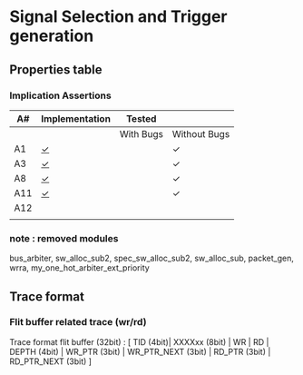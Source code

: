 # Signal Selection and Trigger generation

## Properties table

### Implication Assertions


| A#  | Implementation | Tested    |              |
|-----|----------------|-----------|--------------|
|     |                | With Bugs | Without Bugs |
| A1  |     [✓](https://github.com/Archfx/assert_NoC/blob/f5228c866aec6c081659e0584900fe2e7e236e44/src_verilog/lib/flit_buffer.sv#L295-L310)            |           |       ✓       |
| A3  |       [✓](https://github.com/Archfx/assert_NoC/blob/f5228c866aec6c081659e0584900fe2e7e236e44/src_verilog/lib/flit_buffer.sv#L318-L324)         |           |        ✓       |
| A8  |        [✓](https://github.com/Archfx/assert_NoC/blob/f5228c866aec6c081659e0584900fe2e7e236e44/src_verilog/lib/route_mesh.sv#L119-L123)        |           |        ✓      |
| A11 |         [✓](https://github.com/Archfx/assert_NoC/blob/622976510395a07c9523b975fc52918020d23214/src_verilog/lib/arbiter.sv#L123-L137)         |           |       ✓        |
| A12 |                |           |              |
|     |                |           |              |

### note : removed modules
bus_arbiter, 
sw_alloc_sub2, 
spec_sw_alloc_sub2, 
sw_alloc_sub,
packet_gen,
wrra,
my_one_hot_arbiter_ext_priority

## Trace format
### Flit buffer related trace (wr/rd)
Trace format flit buffer (32bit) : [ TID (4bit)| XXXXxx (8bit) | WR | RD | DEPTH (4bit) | WR_PTR (3bit) | WR_PTR_NEXT (3bit)  | RD_PTR (3bit) | RD_PTR_NEXT (3bit) ] 


<!-- | prop. | Formalization  | Assert | Branch | Module |
|---|---|---|---|---|
| A1  | Read and write pointers are incremented when r_en/w_en are set | [✓](https://github.com/Archfx/assert_NoC/blob/f5228c866aec6c081659e0584900fe2e7e236e44/src_verilog/lib/flit_buffer.sv#L295-L310)  | [✓](https://github.com/Archfx/assert_NoC/blob/f5228c866aec6c081659e0584900fe2e7e236e44/src_verilog/lib/flit_buffer.sv#L333-L336) | [flit_buffer.sv](src_verilog/lib/flit_buffer.sv) |
| A2  | Age of packet is incremented in each cycle |  [✓](https://github.com/Archfx/assert_NoC/blob/f5228c866aec6c081659e0584900fe2e7e236e44/src_verilog/lib/flit_buffer.sv#L480-L489) | [✓](https://github.com/Archfx/assert_NoC/blob/f5228c866aec6c081659e0584900fe2e7e236e44/src_verilog/lib/flit_buffer.sv#L491-L492) | [flit_buffer.sv](src_verilog/lib/flit_buffer.sv) |
| A3 | Read and Write pointers are not incremented when the buffer is empty and full | [✓](https://github.com/Archfx/assert_NoC/blob/f5228c866aec6c081659e0584900fe2e7e236e44/src_verilog/lib/flit_buffer.sv#L318-L324) | [✓](https://github.com/Archfx/assert_NoC/blob/f5228c866aec6c081659e0584900fe2e7e236e44/src_verilog/lib/flit_buffer.sv#L333-L336) | [flit_buffer.sv](src_verilog/lib/flit_buffer.sv) |
|  A4  | Buffer can not be both full and empty at the same time |  [✓](https://github.com/Archfx/assert_NoC/blob/f5228c866aec6c081659e0584900fe2e7e236e44/src_verilog/lib/flit_buffer.sv#L325-L327) | [✓](https://github.com/Archfx/assert_NoC/blob/f5228c866aec6c081659e0584900fe2e7e236e44/src_verilog/lib/flit_buffer.sv#L325-L327) | [flit_buffer.sv](src_verilog/lib/flit_buffer.sv) |
|  A5  | Data that was read from the buffer was at some point in time written into the buffer | [✓](https://github.com/Archfx/assert_NoC/blob/f5228c866aec6c081659e0584900fe2e7e236e44/src_verilog/lib/flit_buffer.sv#L422-L425) | [✓](https://github.com/Archfx/assert_NoC/blob/f5228c866aec6c081659e0584900fe2e7e236e44/src_verilog/lib/flit_buffer.sv#L443-L444) | [flit_buffer.sv](src_verilog/lib/flit_buffer.sv) |
|  A6  | The same number of packets that were written in to the buffer can be read from the buffer | [✓](https://github.com/Archfx/assert_NoC/blob/f5228c866aec6c081659e0584900fe2e7e236e44/src_verilog/lib/flit_buffer.sv#L456-L458)  | [✓](https://github.com/Archfx/assert_NoC/blob/f5228c866aec6c081659e0584900fe2e7e236e44/src_verilog/lib/flit_buffer.sv#L460-L461) | [flit_buffer.sv](src_verilog/lib/flit_buffer.sv) |
|  A7  |  Route can issue at most one request | [✓](https://github.com/Archfx/assert_NoC/blob/f5228c866aec6c081659e0584900fe2e7e236e44/src_verilog/lib/route_mesh.sv#L116-L118) | [✓](https://github.com/Archfx/assert_NoC/blob/f5228c866aec6c081659e0584900fe2e7e236e44/src_verilog/lib/route_mesh.sv#L129-L130) | [route_mesh.sv](src_verilog/lib/route_mesh.sv) |
|  A8  | Route should issue a request whenever a data is valid |  [✓](https://github.com/Archfx/assert_NoC/blob/f5228c866aec6c081659e0584900fe2e7e236e44/src_verilog/lib/route_mesh.sv#L119-L123)  | [✓](https://github.com/Archfx/assert_NoC/blob/f5228c866aec6c081659e0584900fe2e7e236e44/src_verilog/lib/route_mesh.sv#L131-L132) | [route_mesh.sv](src_verilog/lib/route_mesh.sv) |
|  A9  | Desired routing algorithm should be correctly implemented |  [✓](https://github.com/Archfx/assert_NoC/blob/f5228c866aec6c081659e0584900fe2e7e236e44/src_verilog/lib/route_mesh.sv#L124-L126) | [✓](https://github.com/Archfx/assert_NoC/blob/f5228c866aec6c081659e0584900fe2e7e236e44/src_verilog/lib/route_mesh.sv#L133-L134) | [route_mesh.sv](src_verilog/lib/route_mesh.sv) |
|  A10  | Always at most one grant issued by the arbiter | [✓](https://github.com/Archfx/assert_NoC/blob/622976510395a07c9523b975fc52918020d23214/src_verilog/lib/arbiter.sv#L118-L122) | [✓](https://github.com/Archfx/assert_NoC/blob/622976510395a07c9523b975fc52918020d23214/src_verilog/lib/arbiter.sv#L189-L190) | [arbiter.sv](src_verilog/lib/arbiter.sv) |
|  A11  | As long as the request is available, it will eventually be granted by the arbiter within T cycles | [✓](https://github.com/Archfx/assert_NoC/blob/622976510395a07c9523b975fc52918020d23214/src_verilog/lib/arbiter.sv#L123-L137) | [✓](https://github.com/Archfx/assert_NoC/blob/622976510395a07c9523b975fc52918020d23214/src_verilog/lib/arbiter.sv#L192-L202) | [arbiter.sv](src_verilog/lib/arbiter.sv) |
|  A12  | No grant can be issued without a request | [✓](https://github.com/Archfx/assert_NoC/blob/622976510395a07c9523b975fc52918020d23214/src_verilog/lib/arbiter.sv#L139-L146) | [✓](https://github.com/Archfx/assert_NoC/blob/622976510395a07c9523b975fc52918020d23214/src_verilog/lib/arbiter.sv#L204-L210) | [arbiter.sv](src_verilog/lib/arbiter.sv) |
|  A13  | Time between two issued grants is always the same for all requests | [✓](https://github.com/Archfx/assert_NoC/blob/622976510395a07c9523b975fc52918020d23214/src_verilog/lib/arbiter.sv#L148-L183) | [✓](https://github.com/Archfx/assert_NoC/blob/622976510395a07c9523b975fc52918020d23214/src_verilog/lib/arbiter.sv#L211-L219) | [arbiter.sv](src_verilog/lib/arbiter.sv) |
|  A14  | During multiplexing output data shlould be equal to input data | [✓](https://github.com/Archfx/assert_NoC/blob/2fd383c17618c96987fb20b87183e0eb66208c6e/src_verilog/lib/main_comp.sv#L91-L95)  | [✓](https://github.com/Archfx/assert_NoC/blob/2fd383c17618c96987fb20b87183e0eb66208c6e/src_verilog/lib/main_comp.sv#L97-L98) | [main_comp.sv](src_verilog/lib/main_comp.sv) |

## Combined Properties

| prop. | Formalization  | Comb. | 
|---|---|---|
| R1 | No packet loss inside the router | a2^b6^m1 |
| R2 | No packet duplication inside the router | a1^m1^r1  |
| R3 | No packet modification inside the router  | b1^b3^b4^b5^m1  |
| R4 | Packet that enteres the router will eventually leave the router at some point of time  | a1^a2^a3^b1^b2^b4^m1^r1^r2^r3 |
| R5 | Packet is correctly routed to the correct port according to the destination | r3^R2 |
| A15 | Age of the packet leaving the router will be at least Tmin | [✓](https://github.com/Archfx/assert_NoC/blob/2fd383c17618c96987fb20b87183e0eb66208c6e/src_verilog/lib/flit_buffer.sv#L433-L439)  |
| A16 | Age of the packet leaving the router should not exceed Tmax  |  [✓](https://github.com/Archfx/assert_NoC/blob/2fd383c17618c96987fb20b87183e0eb66208c6e/src_verilog/lib/flit_buffer.sv#L470-L476)  | -->


